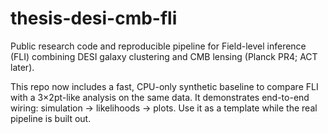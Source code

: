 # thesis-desi-cmb-fli

Public research code and reproducible pipeline for Field-level inference (FLI)
combining DESI galaxy clustering and CMB lensing (Planck PR4; ACT later).

This repo now includes a fast, CPU-only synthetic baseline to compare FLI with a
3×2pt-like analysis on the same data. It demonstrates end-to-end wiring:
simulation → likelihoods → plots. Use it as a template while the real pipeline
is built out.
